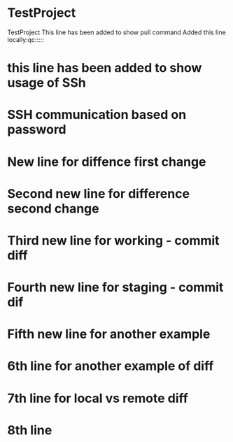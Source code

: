 

# TestProject
TestProject
This line has been added to show pull command
Added this line locally:qc:::::
# this line has been added to show usage of SSh
# SSH communication based on password
# New line for diffence first change
# Second new line for difference second change
# Third new line for working - commit diff
# Fourth new line for staging - commit dif
# Fifth new line for another example
# 6th line for another example of diff
# 7th line for local vs remote diff
# 8th line
